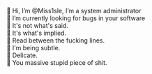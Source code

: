 👋 Hi, I’m @Miss1sle, I’m a system administrator <br/>
👀 I’m currently looking for bugs in your software <br/>
🎵 It's not what's said. <br/>
🎵 It's what's implied. <br/>
🎵 Read between the fucking lines. <br/>
🎵 I'm being subtle. <br/>
🎵 Delicate. <br/>
🎵 You massive stupid piece of shit.

<!---
Miss1sle/Miss1sle is a ✨ special ✨ repository because its `README.md` (this file) appears on your GitHub profile.
You can click the Preview link to take a look at your changes.
--->
